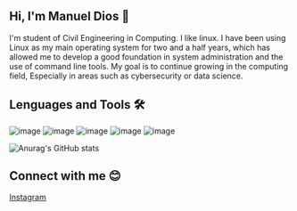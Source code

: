 ## Hi, I'm Manuel Dios 👋

I'm student of Civil Engineering in Computing. I like linux. 
I have been using Linux as my main operating system for two and a half years, which has allowed me to develop a good foundation in system administration and the use of command line tools.
My goal is to continue growing in the computing field, Especially in areas such as cybersecurity or data science.


## Lenguages and Tools 🛠
![image](https://github.com/user-attachments/assets/3c1dd439-8698-440b-9a57-5b91d91951c8)
![image](https://github.com/user-attachments/assets/00918dbf-6ec4-4233-affa-6e66eb16a87d)
![image](https://github.com/user-attachments/assets/0f3e887c-64e9-4201-9e39-72bf8a14538b)
![image](https://github.com/user-attachments/assets/cb1974a4-6054-4ab9-b81e-a0f9505fe3e5)
![image](https://github.com/user-attachments/assets/ef7f9538-0c2a-4e2e-afc8-b3281c1f986a)



![Anurag's GitHub stats](https://github-readme-stats.vercel.app/api?username=NeoManD10&theme=radical&show=reviews,discussions_started,discussions_answered,prs_merged,prs_merged_percentage)


## Connect with me 😊
[Instagram](https://www.instagram.com/di5t0pic/) 





